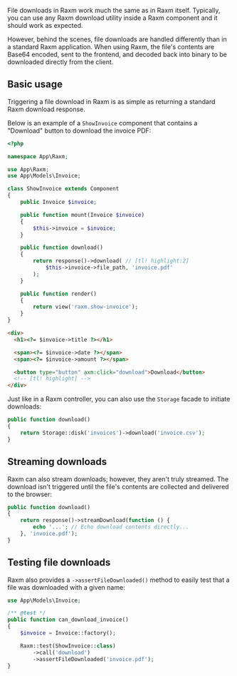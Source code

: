 File downloads in Raxm work much the same as in Raxm itself. Typically, you can use any Raxm download utility inside a Raxm component and it should work as expected.

However, behind the scenes, file downloads are handled differently than in a standard Raxm application. When using Raxm, the file's contents are Base64 encoded, sent to the frontend, and decoded back into binary to be downloaded directly from the client.

## Basic usage

Triggering a file download in Raxm is as simple as returning a standard Raxm download response.

Below is an example of a `ShowInvoice` component that contains a "Download" button to download the invoice PDF:

```php
<?php

namespace App\Raxm;

use App\Raxm;
use App\Models\Invoice;

class ShowInvoice extends Component
{
    public Invoice $invoice;

    public function mount(Invoice $invoice)
    {
        $this->invoice = $invoice;
    }

    public function download()
    {
        return response()->download( // [tl! highlight:2]
            $this->invoice->file_path, 'invoice.pdf'
        );
    }

    public function render()
    {
        return view('raxm.show-invoice');
    }
}
```

```html
<div>
  <h1><?= $invoice->title ?></h1>

  <span><?= $invoice->date ?></span>
  <span><?= $invoice->amount ?></span>

  <button type="button" axm:click="download">Download</button>
  <!-- [tl! highlight] -->
</div>
```

Just like in a Raxm controller, you can also use the `Storage` facade to initiate downloads:

```php
public function download()
{
    return Storage::disk('invoices')->download('invoice.csv');
}
```

## Streaming downloads

Raxm can also stream downloads; however, they aren't truly streamed. The download isn't triggered until the file's contents are collected and delivered to the browser:

```php
public function download()
{
    return response()->streamDownload(function () {
        echo '...'; // Echo download contents directly...
    }, 'invoice.pdf');
}
```

## Testing file downloads

Raxm also provides a `->assertFileDownloaded()` method to easily test that a file was downloaded with a given name:

```php
use App\Models\Invoice;

/** @test */
public function can_download_invoice()
{
    $invoice = Invoice::factory();

    Raxm::test(ShowInvoice::class)
        ->call('download')
        ->assertFileDownloaded('invoice.pdf');
}
```
